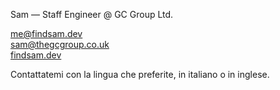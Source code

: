 Sam — Staff Engineer @ GC Group Ltd.

me@findsam.dev\
sam@thegcgroup.co.uk\
[findsam.dev](https://findsam.dev)

Contattatemi con la lingua che preferite, in italiano o in inglese.
